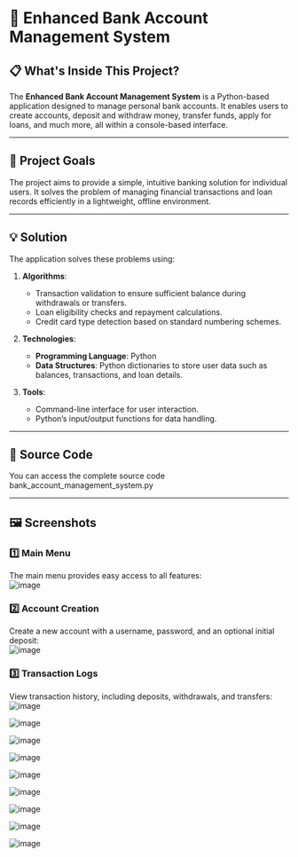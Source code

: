 # 🏦 Enhanced Bank Account Management System  

## 📋 What's Inside This Project?  
The **Enhanced Bank Account Management System** is a Python-based application designed to manage personal bank accounts. It enables users to create accounts, deposit and withdraw money, transfer funds, apply for loans, and much more, all within a console-based interface.  

---

## 🎯 Project Goals  

The project aims to provide a simple, intuitive banking solution for individual users. It solves the problem of managing financial transactions and loan records efficiently in a lightweight, offline environment.  

---

## 💡 Solution  

The application solves these problems using:  
1. **Algorithms**:  
   - Transaction validation to ensure sufficient balance during withdrawals or transfers.  
   - Loan eligibility checks and repayment calculations.  
   - Credit card type detection based on standard numbering schemes.  

2. **Technologies**:  
   - **Programming Language**: Python  
   - **Data Structures**: Python dictionaries to store user data such as balances, transactions, and loan details.  

3. **Tools**:  
   - Command-line interface for user interaction.  
   - Python’s input/output functions for data handling.  

---

## 📂 Source Code  

You can access the complete source code bank_account_management_system.py 

---

## 🖼️ Screenshots  

### 1️⃣ Main Menu  
The main menu provides easy access to all features:  
![image](https://github.com/user-attachments/assets/572ce42c-71df-4837-8232-39a371d757dd)


### 2️⃣ Account Creation  
Create a new account with a username, password, and an optional initial deposit:  
![image](https://github.com/user-attachments/assets/57c57975-827f-4ca3-a323-8bed7e75ada0)
 

### 3️⃣ Transaction Logs  
View transaction history, including deposits, withdrawals, and transfers:  
![image](https://github.com/user-attachments/assets/dc549352-2e4e-428a-85bf-eb3dd07148f9)


![image](https://github.com/user-attachments/assets/4e969fd6-c9b1-4fae-a467-028ed7f9dfc1)

 
![image](https://github.com/user-attachments/assets/9387f17d-4692-465f-b403-6c1c106815fa)


![image](https://github.com/user-attachments/assets/f8c51a42-94d7-4723-8a78-0c005f078737)


![image](https://github.com/user-attachments/assets/fe33bbcd-f8d7-406a-bcca-8cd1b8c993b5)


![image](https://github.com/user-attachments/assets/c784920b-19cf-4aa9-a4d5-5f957e76d3a5)


![image](https://github.com/user-attachments/assets/51055818-8df0-4aff-8ef8-f9cf12455a1f)


![image](https://github.com/user-attachments/assets/8f9e4a4b-e316-418d-92ac-6a3e8787c07e)


![image](https://github.com/user-attachments/assets/abc4c32e-bcc6-4060-8778-c52c7bf646d8)
